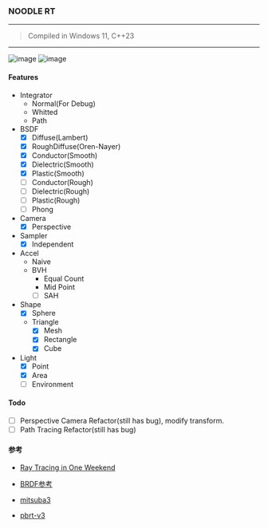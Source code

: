 ### NOODLE RT

---

> Compiled in Windows 11, C++23

---

![image](https://github.com/talentstream/NoodleRT/assets/72556475/edd9ce22-605f-4c55-878c-c624f06776aa)
![image](https://github.com/talentstream/NoodleRT/assets/72556475/f3a31647-6fd6-4489-85c5-d67d6d4eb8b0)

#### Features
- Integrator
  - Normal(For Debug)
  - Whitted
  - Path
- BSDF
  - [x] Diffuse(Lambert)
  - [x] RoughDiffuse(Oren-Nayer)
  - [x] Conductor(Smooth)
  - [x] Dielectric(Smooth)
  - [x] Plastic(Smooth)
  - [ ] Conductor(Rough)
  - [ ] Dielectric(Rough)
  - [ ] Plastic(Rough)
  - [ ] Phong 
- Camera
  - [x] Perspective
- Sampler
  - [x] Independent
- Accel
  - Naive
  - BVH
      - Equal Count
      - Mid Point
      - [ ] SAH
- Shape
  - [x] Sphere
  - Triangle
      - [x] Mesh
      - [x] Rectangle
      - [x] Cube
- Light
  - [x] Point
  - [x] Area
  - [ ] Environment
 
#### Todo

- [ ] Perspective Camera Refactor(still has bug), modify transform.
- [ ] Path Tracing Refactor(still has bug)

#### 参考

- [Ray Tracing in One Weekend](https://raytracing.github.io/)

- [BRDF参考](https://digibug.ugr.es/bitstream/handle/10481/19751/rmontes_LSI-2012-001TR.Pdf)

- [mitsuba3](https://mitsuba.readthedocs.io/en/latest/)

- [pbrt-v3](https://pbr-book.org/3ed-2018/contents)
